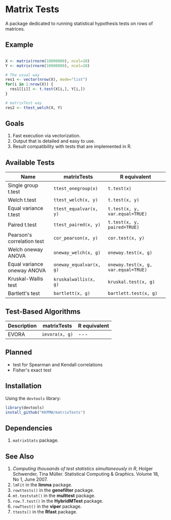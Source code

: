 # Matrix Tests #

A package dedicated to running statistical hypothesis tests on rows of matrices.

## Example ##

```r

X <- matrix(rnorm(10000000), ncol=10)
Y <- matrix(rnorm(10000000), ncol=10)

# The usual way
res1 <- vector(nrow(X), mode="list")
for(i in 1:nrow(X)) {
  res1[[i]] <- t.test(X[i,], Y[i,])
}

# matrixTest way
res2 <- ttest_welch(X, Y)

```

## Goals ##

1. Fast execution via vectorization.
2. Output that is detailed and easy to use.
3. Result compatibility with tests that are implemented in R.

## Available Tests ##

|             Name                   |      matrixTests        |       R equivalent
|------------------------------------|-------------------------|-------------------------------------
| Single group t.test                | `ttest_onegroup(x)`     | `t.test(x)`
| Welch t.test                       | `ttest_welch(x, y)`     | `t.test(x, y)`
| Equal variance t.test              | `ttest_equalvar(x, y)`  | `t.test(x, y, var.equal=TRUE)`
| Paired t.test                      | `ttest_paired(x, y)`    | `t.test(x, y, paired=TRUE)`
| Pearson's correlation test         | `cor_pearson(x, y)`     | `cor.test(x, y)`
| Welch oneway ANOVA                 | `oneway_welch(x, g)`    | `oneway.test(x, g)`
| Equal variance oneway ANOVA        | `oneway_equalvar(x, g)` | `oneway.test(x, g, var.equal=TRUE)`
| Kruskal-Wallis test                | `kruskalwallis(x, g)`   | `kruskal.test(x, g)`
| Bartlett's test                    | `bartlett(x, g)`        | `bartlett.test(x, g)`

## Test-Based Algorithms ##

|             Description             |      matrixTests       |       R equivalent
|-------------------------------------|------------------------|-------------------------------------
| EVORA                               | `ievora(x, g)`         | ---

## Planned ##

* test for Spearman and Kendall correlations
* Fisher's exact test

## Installation ##

Using the `devtools` library:

```r
library(devtools)
install_github("KKPMW/matrixTests")
```

## Dependencies ##

1. `matrixStats` package.

## See Also ##

1. *Computing thousands of test statistics simultaneously in R*,
Holger Schwender, Tina Müller. Statistical Computing & Graphics.
Volume 18, No 1, June 2007.
2. `lmFit` in the **limma** package.
3. `rowttests()` in the **genefilter** package.
4. `mt.teststat()` in the **multtest** package.
5. `row.T.test()` in the **HybridMTest** package.
6. `rowTtest()` in the **viper** package.
7. `ttests()` in the **Rfast** package.


